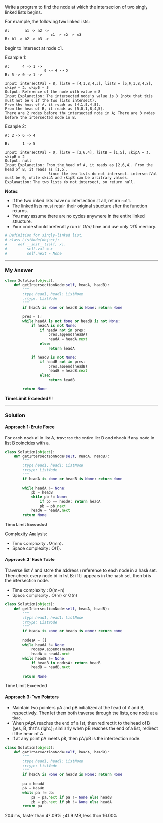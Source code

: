 Write a program to find the node at which the intersection of two singly linked lists begins.

For example, the following two linked lists:
```
A:       a1 -> a2 ->
                     c1 -> c2 -> c3
B: b1 -> b2 -> b3 ->
```
begin to intersect at node c1.

Example 1:
```
A:      4 -> 1 ->
                  8 -> 4 -> 5
B: 5 -> 0 -> 1 ->

Input: intersectVal = 8, listA = [4,1,8,4,5], listB = [5,0,1,8,4,5], skipA = 2, skipB = 3
Output: Reference of the node with value = 8
Input Explanation: The intersected node's value is 8 (note that this must not be 0 if the two lists intersect). 
From the head of A, it reads as [4,1,8,4,5]. 
From the head of B, it reads as [5,0,1,8,4,5]. 
There are 2 nodes before the intersected node in A; There are 3 nodes before the intersected node in B.
```

Exanple 2:
```
A: 2 -> 6 -> 4

B:      1 -> 5

Input: intersectVal = 0, listA = [2,6,4], listB = [1,5], skipA = 3, skipB = 2
Output: null
Input Explanation: From the head of A, it reads as [2,6,4]. From the head of B, it reads as [1,5]. 
                    Since the two lists do not intersect, intersectVal must be 0, while skipA and skipB can be arbitrary values.
Explanation: The two lists do not intersect, so return null.
```

**Notes**:

- If the two linked lists have no intersection at all, return `null`.
- The linked lists must retain their original structure after the function returns.
- You may assume there are no cycles anywhere in the entire linked structure.
- Your code should preferably run in _O(n)_ time and use only _O(1)_ memory.

```Python
# Definition for singly-linked list.
# class ListNode(object):
#     def __init__(self, x):
#         self.val = x
#         self.next = None
```

---
### My Answer
```Python
class Solution(object):
    def getIntersectionNode(self, headA, headB):
        """
        :type head1, head1: ListNode
        :rtype: ListNode
        """
        if headA is None or headB is None: return None
        
        pres = []
        while headA is not None or headB is not None:
            if headA is not None:
                if headA not in pres:
                    pres.append(headA)
                    headA = headA.next
                else:
                    return headA
                 
            if headB is not None:
                if headB not in pres:
                    pres.append(headB)
                    headB = headB.next
                else:
                    return headB
            
        return None
```
**Time Limit Exceeded** !!!

---
### Solution
#### Approach 1: Brute Force
For each node ai in list A, traverse the entire list B and check if any node in list B coincides with ai.
```Python
class Solution(object):
    def getIntersectionNode(self, headA, headB):
        """
        :type head1, head1: ListNode
        :rtype: ListNode
        """
        if headA is None or headB is None: return None
        
        while headA != None:
            pb = headB
            while pb != None:
                if pb == headA: return headA
                pb = pb.next
            headA = headA.next
        return None
```        
Time Limit Exceeded

Complexity Analysis:
- Time complexity : O(mn).
- Space complexity : O(1).

#### Approach 2: Hash Table
Traverse list A and store the address / reference to each node in a hash set. Then check every node bi in list B: 
if bi appears in the hash set, then bi is the intersection node.
- Time complexity : O(m+n).
- Space complexity : O(m) or O(n)

```Python
class Solution(object):
    def getIntersectionNode(self, headA, headB):
        """
        :type head1, head1: ListNode
        :rtype: ListNode
        """
        if headA is None or headB is None: return None
        
        nodesA = []
        while headA != None:
            nodesA.append(headA)
            headA = headA.next
        while headB != None:
            if headB in nodesA: return headB
            headB = headB.next
            
        return None
```        
Time Limit Exceeded

#### Approach 3: Two Pointers
- Maintain two pointers pA and pB initialized at the head of A and B, respectively. Then let them both traverse through the lists, one node at a time.
- When pApA reaches the end of a list, then redirect it to the head of B (yes, B, that's right.); similarly when pB reaches the end of a list, redirect it the head of A.
- If at any point pA meets pB, then pA/pB is the intersection node.

```Python
class Solution(object):
    def getIntersectionNode(self, headA, headB):
        """
        :type head1, head1: ListNode
        :rtype: ListNode
        """
        if headA is None or headB is None: return None
        
        pa = headA
        pb = headB
        while pa != pb:
            pa = pa.next if pa != None else headB
            pb = pb.next if pb != None else headA
        return pa
```        
204 ms, faster than 42.09%  ; 41.9 MB, less than 16.00%
